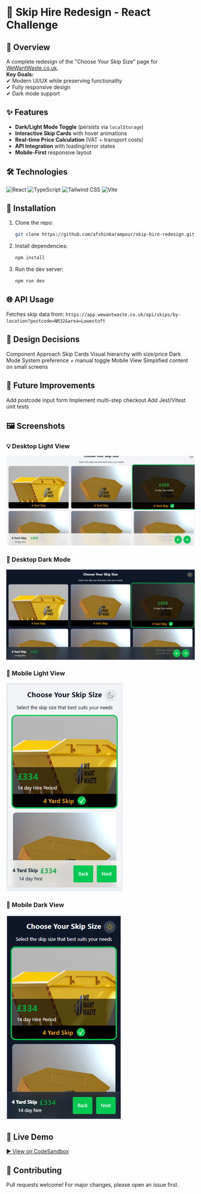 # 🚛 Skip Hire Redesign - React Challenge

## 📝 Overview
A complete redesign of the "Choose Your Skip Size" page for [WeWantWaste.co.uk](https://wewantwaste.co.uk/).  
**Key Goals:**  
✔ Modern UI/UX while preserving functionality  
✔ Fully responsive design  
✔ Dark mode support  

## ✨ Features
- **Dark/Light Mode Toggle** (persists via `localStorage`)
- **Interactive Skip Cards** with hover animations
- **Real-time Price Calculation** (VAT + transport costs)
- **API Integration** with loading/error states
- **Mobile-First** responsive layout

## 🛠 Technologies
![React](https://img.shields.io/badge/React-18.2-blue?logo=react)
![TypeScript](https://img.shields.io/badge/TypeScript-5.0-blue?logo=typescript)
![Tailwind CSS](https://img.shields.io/badge/Tailwind_CSS-4.1-blue?logo=tailwind-css)
![Vite](https://img.shields.io/badge/Vite-4.4-yellow?logo=vite)

## 🚀 Installation
1. Clone the repo:
   ```bash
   git clone https://github.com/afshinkarampour/skip-hire-redesign.git
2. Install dependencies:
   ```bash
   npm install
3. Run the dev server:
   ```bash
   npm run dev
   ```

## 🌐 API Usage
Fetches skip data from:
  `https://app.wewantwaste.co.uk/api/skips/by-location?postcode=NR32&area=Lowestoft`

## 🎨 Design Decisions
Component	  Approach
Skip Cards	Visual hierarchy with size/price
Dark Mode 	System preference + manual toggle
Mobile View	Simplified content on small screens

## 📌 Future Improvements
Add postcode input form
Implement multi-step checkout
Add Jest/Vitest unit tests

## 🖼 Screenshots

### 💡 Desktop Light View
![Desktop Screenshot](./screenshots/light_lg.png)

### 🌙 Desktop Dark Mode
![Dark Mode](./screenshots/dark_lg.png)

### 📱 Mobile Light View
![Mobile View](./screenshots/light_sm.png)

### 📱 Mobile Dark View
![Mobile Dark View](./screenshots/dark_sm.png)

## 🔗 Live Demo

[▶️ View on CodeSandbox](https://codesandbox.io/p/github/afshinkarampour/skip-hire-redesign/main?workspaceId=ws_MRrTAh34TDiMujYFtEHkjJ)

## 🤝 Contributing
Pull requests welcome! For major changes, please open an issue first.
